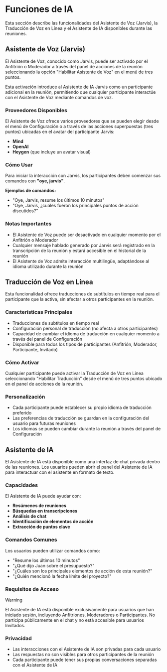 # Funciones de IA

Esta sección describe las funcionalidades del Asistente de Voz (Jarvis), la Traducción de Voz en Línea y el Asistente de IA disponibles durante las reuniones.

## Asistente de Voz (Jarvis)

El Asistente de Voz, conocido como Jarvis, puede ser activado por el Anfitrión o Moderador a través del panel de acciones de la reunión seleccionando la opción "Habilitar Asistente de Voz" en el menú de tres puntos.

Esta activación introduce al Asistente de IA Jarvis como un participante adicional en la reunión, permitiendo que cualquier participante interactúe con el Asistente de Voz mediante comandos de voz.

### Proveedores Disponibles

El Asistente de Voz ofrece varios proveedores que se pueden elegir desde el menú de Configuración o a través de las acciones superpuestas (tres puntos) ubicadas en el avatar del participante Jarvis:

- **Mind**
- **OpenAI**
- **Heygen** (que incluye un avatar visual)

### Cómo Usar

Para iniciar la interacción con Jarvis, los participantes deben comenzar sus comandos con **"oye, jarvis"**.

**Ejemplos de comandos:**

- "Oye, Jarvis, resume los últimos 10 minutos"
- "Oye, Jarvis, ¿cuáles fueron los principales puntos de acción discutidos?"

### Notas Importantes

- El Asistente de Voz puede ser desactivado en cualquier momento por el Anfitrión o Moderador
- Cualquier mensaje hablado generado por Jarvis será registrado en la transcripción de la reunión y estará accesible en el historial de la reunión
- El Asistente de Voz admite interacción multilingüe, adaptándose al idioma utilizado durante la reunión

## Traducción de Voz en Línea

Esta funcionalidad ofrece traducciones de subtítulos en tiempo real para el participante que la activa, sin afectar a otros participantes en la reunión.

### Características Principales

- Traducciones de subtítulos en tiempo real
- Configuración personal de traducción (no afecta a otros participantes)
- Capacidad de cambiar el idioma de traducción en cualquier momento a través del panel de Configuración
- Disponible para todos los tipos de participantes (Anfitrión, Moderador, Participante, Invitado)

### Cómo Activar

Cualquier participante puede activar la Traducción de Voz en Línea seleccionando "Habilitar Traducción" desde el menú de tres puntos ubicado en el panel de acciones de la reunión.

### Personalización

- Cada participante puede establecer su propio idioma de traducción preferido
- Las preferencias de traducción se guardan en la configuración del usuario para futuras reuniones
- Los idiomas se pueden cambiar durante la reunión a través del panel de Configuración

## Asistente de IA

El Asistente de IA está disponible como una interfaz de chat privada dentro de las reuniones. Los usuarios pueden abrir el panel del Asistente de IA para interactuar con el asistente en formato de texto.

### Capacidades

El Asistente de IA puede ayudar con:

- **Resúmenes de reuniones**
- **Búsquedas en transcripciones**
- **Análisis de chat**
- **Identificación de elementos de acción**
- **Extracción de puntos clave**

### Comandos Comunes

Los usuarios pueden utilizar comandos como:

- "Resume los últimos 10 minutos"
- "¿Qué dijo Juan sobre el presupuesto?"
- "¿Cuáles son los principales elementos de acción de esta reunión?"
- "¿Quién mencionó la fecha límite del proyecto?"

### Requisitos de Acceso

> [!WARNING]
> El Asistente de IA está disponible exclusivamente para usuarios que han iniciado sesión, incluyendo Anfitriones, Moderadores o Participantes. No participa públicamente en el chat y no está accesible para usuarios Invitados.

### Privacidad

- Las interacciones con el Asistente de IA son privadas para cada usuario
- Las respuestas no son visibles para otros participantes de la reunión
- Cada participante puede tener sus propias conversaciones separadas con el Asistente de IA
